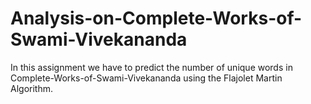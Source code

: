 # Analysis-on-Complete-Works-of-Swami-Vivekananda


In this assignment we have to predict the number of unique words in Complete-Works-of-Swami-Vivekananda using the Flajolet Martin Algorithm.
